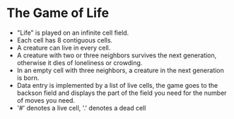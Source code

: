 # The Game of Life
* "Life" is played on an infinite cell field.
* Each cell has ﻿8﻿ contiguous cells.
* A creature can live in every cell.
* A creature with two or three neighbors survives the next generation, otherwise it dies of loneliness or crowding.
* In an empty cell with three neighbors, a creature in the next generation is born.
* Data entry is implemented by a list of live cells, the game goes to the backson field and displays the part of the field you need for the number of moves you need.
* '#' denotes a live cell, '.' denotes a dead cell

